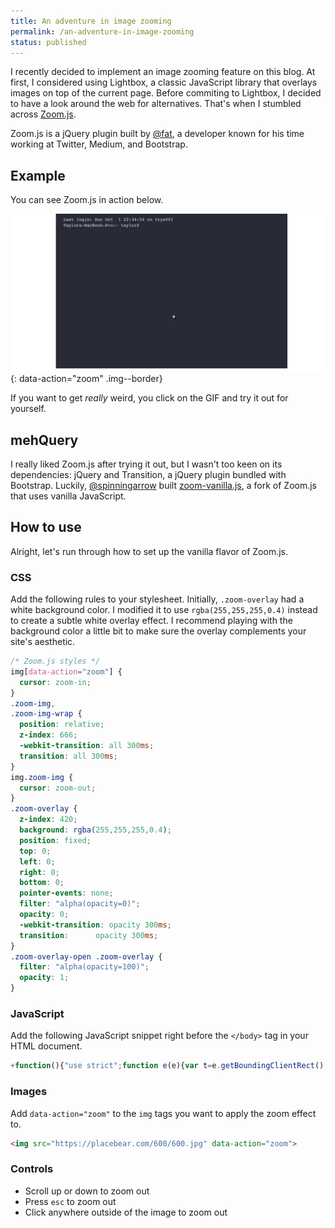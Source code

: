 ```yaml
---
title: An adventure in image zooming
permalink: /an-adventure-in-image-zooming
status: published
---
```


I recently decided to implement an image zooming feature on this blog. At first, I considered using Lightbox, a classic JavaScript library that overlays images on top of the current page. Before commiting to Lightbox, I decided to have a look around the web for alternatives. That's when I stumbled across [Zoom.js](https://github.com/fat/zoom.js/).

Zoom.js is a jQuery plugin built by [@fat](https://github.com/fat), a developer known for his time working at Twitter, Medium, and Bootstrap.

## Example
You can see Zoom.js in action below.

![Zoom.js Example](assets/img/an-adventure-in-image-zooming/example.gif){: data-action="zoom" .img--border}

If you want to get *really* weird, you click on the GIF and try it out for yourself.

## mehQuery
I really liked Zoom.js after trying it out, but I wasn't too keen on its dependencies: jQuery and Transition, a jQuery plugin bundled with Bootstrap. Luckily, [@spinningarrow](https://github.com/spinningarrow) built [zoom-vanilla.js](https://github.com/spinningarrow/zoom-vanilla.js/), a fork of Zoom.js that uses vanilla JavaScript.

## How to use
Alright, let's run through how to set up the vanilla flavor of Zoom.js.

### CSS
Add the following rules to your stylesheet. Initially, `.zoom-overlay` had a white background color. I modified it to use `rgba(255,255,255,0.4)` instead to create a subtle white overlay effect. I recommend playing with the background color a little bit to make sure the overlay complements your site's aesthetic.
```css
/* Zoom.js styles */
img[data-action="zoom"] {
  cursor: zoom-in;
}
.zoom-img,
.zoom-img-wrap {
  position: relative;
  z-index: 666;
  -webkit-transition: all 300ms;
  transition: all 300ms;
}
img.zoom-img {
  cursor: zoom-out;
}
.zoom-overlay {
  z-index: 420;
  background: rgba(255,255,255,0.4);
  position: fixed;
  top: 0;
  left: 0;
  right: 0;
  bottom: 0;
  pointer-events: none;
  filter: "alpha(opacity=0)";
  opacity: 0;
  -webkit-transition: opacity 300ms;
  transition:      opacity 300ms;
}
.zoom-overlay-open .zoom-overlay {
  filter: "alpha(opacity=100)";
  opacity: 1;
}
```

### JavaScript
Add the following JavaScript snippet right before the `</body>` tag in your HTML document.

```javascript
+function(){"use strict";function e(e){var t=e.getBoundingClientRect(),n=window.pageYOffset||document.documentElement.scrollTop||document.body.scrollTop||0,o=window.pageXOffset||document.documentElement.scrollLeft||document.body.scrollLeft||0;return{top:t.top+n,left:t.left+o}}function t(){function e(){document.body.addEventListener("click",function(e){"zoom"===e.target.getAttribute("data-action")&&"IMG"===e.target.tagName&&t(e)})}function t(e){if(e.stopPropagation(),!(document.body.classList.contains("zoom-overlay-open")||e.target.width>=window.innerWidth-n)){if(e.metaKey||e.ctrlKey)return i();r({forceDispose:!0}),f=o(e.target),f.zoomImage(),s()}}function i(){window.open(event.target.getAttribute("data-original")||event.target.currentSrc||event.target.src,"_blank")}function r(e){e=e||{forceDispose:!1},f&&(f[e.forceDispose?"dispose":"close"](),a(),f=null)}function s(){window.addEventListener("scroll",d),document.addEventListener("click",c),document.addEventListener("keyup",l),document.addEventListener("touchstart",u),document.addEventListener("touchend",c)}function a(){window.removeEventListener("scroll",d),document.removeEventListener("keyup",l),document.removeEventListener("click",c),document.removeEventListener("touchstart",u),document.removeEventListener("touchend",c)}function d(e){null===v&&(v=window.pageYOffset);var t=v-window.pageYOffset;Math.abs(t)>=40&&r()}function l(e){27==e.keyCode&&r()}function c(e){e.stopPropagation(),e.preventDefault(),r()}function u(e){p=e.touches[0].pageY,e.target.addEventListener("touchmove",m)}function m(e){Math.abs(e.touches[0].pageY-p)<=10||(r(),e.target.removeEventListener("touchmove",m))}var f=null,v=null,p=null;return{listen:e}}var n=80,o=function(){function t(){var e=document.createElement("img");e.onload=function(){d=Number(e.height),l=Number(e.width),o()},e.src=m.currentSrc||m.src}function o(){f=document.createElement("div"),f.className="zoom-img-wrap",f.style.position="absolute",f.style.top=e(m).top+"px",f.style.left=e(m).left+"px",v=m.cloneNode(),v.style.visibility="hidden",m.style.width=m.offsetWidth+"px",m.parentNode.replaceChild(v,m),document.body.appendChild(f),f.appendChild(m),m.classList.add("zoom-img"),m.setAttribute("data-action","zoom-out"),c=document.createElement("div"),c.className="zoom-overlay",document.body.appendChild(c),i(),r()}function i(){m.offsetWidth;var e=l,t=d,o=e/m.width,i=window.innerHeight-n,r=window.innerWidth-n,s=e/t,a=r/i;u=e<r&&t<i?o:s<a?i/t*o:r/e*o}function r(){m.offsetWidth;var t=e(m),n=window.pageYOffset,o=n+window.innerHeight/2,i=window.innerWidth/2,r=t.top+m.height/2,s=t.left+m.width/2,a=Math.round(o-r),d=Math.round(i-s),l="scale("+u+")",c="translate("+d+"px, "+a+"px) translateZ(0)";m.style.webkitTransform=l,m.style.msTransform=l,m.style.transform=l,f.style.webkitTransform=c,f.style.msTransform=c,f.style.transform=c,document.body.classList.add("zoom-overlay-open")}function s(){return document.body.classList.remove("zoom-overlay-open"),document.body.classList.add("zoom-overlay-transitioning"),m.style.webkitTransform="",m.style.msTransform="",m.style.transform="",f.style.webkitTransform="",f.style.msTransform="",f.style.transform="",!1 in document.body.style?a():(m.addEventListener("transitionend",a),void m.addEventListener("webkitTransitionEnd",a))}function a(){m.removeEventListener("transitionend",a),m.removeEventListener("webkitTransitionEnd",a),f&&f.parentNode&&(m.classList.remove("zoom-img"),m.style.width="",m.setAttribute("data-action","zoom"),v.parentNode.replaceChild(m,v),f.parentNode.removeChild(f),c.parentNode.removeChild(c),document.body.classList.remove("zoom-overlay-transitioning"))}var d=null,l=null,c=null,u=null,m=null,f=null,v=null;return function(e){return m=e,{zoomImage:t,close:s,dispose:a}}}();t().listen()}();
```

### Images
Add `data-action="zoom"` to the `img` tags you want to apply the zoom effect to.

```html
<img src="https://placebear.com/600/600.jpg" data-action="zoom">
```

### Controls 
* Scroll up or down to zoom out
* Press `esc` to zoom out
* Click anywhere outside of the image to zoom out